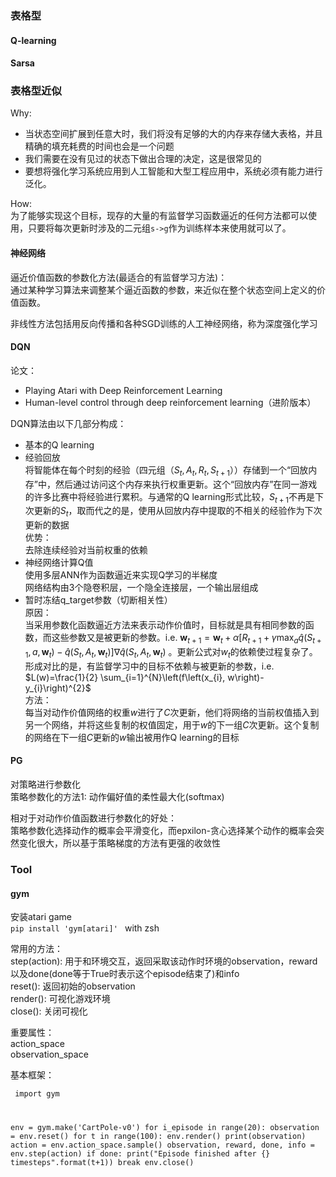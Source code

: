 ### 表格型
#### Q-learning


#### Sarsa







### 表格型近似
Why:
- 当状态空间扩展到任意大时，我们将没有足够的大的内存来存储大表格，并且精确的填充耗费的时间也会是一个问题
- 我们需要在没有见过的状态下做出合理的决定，这是很常见的
- 要想将强化学习系统应用到人工智能和大型工程应用中，系统必须有能力进行泛化。

How:      
为了能够实现这个目标，现存的大量的有监督学习函数逼近的任何方法都可以使用，只要将每次更新时涉及的二元组`s->g`作为训练样本来使用就可以了。

#### 神经网络
逼近价值函数的参数化方法(最适合的有监督学习方法)：      
通过某种学习算法来调整某个逼近函数的参数，来近似在整个状态空间上定义的价值函数。     

非线性方法包括用反向传播和各种SGD训练的人工神经网络，称为深度强化学习     


#### DQN
论文：
- Playing Atari with Deep Reinforcement Learning
- Human-level control through deep reinforcement learning（进阶版本）

DQN算法由以下几部分构成：
- 基本的Q learning
- 经验回放       
将智能体在每个时刻的经验（四元组（$S_t,A_t,R_t,S_{t+1}$））存储到一个“回放内存”中，然后通过访问这个内存来执行权重更新。这个“回放内存”在同一游戏的许多比赛中将经验进行累积。与通常的Q learning形式比较，$S_{t+1}$不再是下次更新的$S_t$，取而代之的是，使用从回放内存中提取的不相关的经验作为下次更新的数据      
优势：            
去除连续经验对当前权重的依赖      
- 神经网络计算Q值      
使用多层ANN作为函数逼近来实现Q学习的半梯度      
网络结构由3个隐卷积层，一个隐全连接层，一个输出层组成
- 暂时冻结q_target参数（切断相关性）    
原因：    
当采用参数化函数逼近方法来表示动作价值时，目标就是具有相同参数的函数，而这些参数又是被更新的参数。i.e. $\mathbf{w}_{t+1}=\mathbf{w}_{t}+\alpha\left[R_{t+1}+\gamma \max _{a} \hat{q}\left(S_{t+1}, a, \mathbf{w}_{t}\right)-\hat{q}\left(S_{t}, A_{t}, \mathbf{w}_{t}\right)\right] \nabla \hat{q}\left(S_{t}, A_{t}, \mathbf{w}_{t}\right)$ 。更新公式对$w_t$的依赖使过程复杂了。形成对比的是，有监督学习中的目标不依赖与被更新的参数，i.e.  $L(w)=\frac{1}{2} \sum_{i=1}^{N}\left(f\left(x_{i}, w\right)-y_{i}\right)^{2}$      
方法：          
每当对动作价值网络的权重$w$进行了$C$次更新，他们将网络的当前权值插入到另一个网络，并将这些复制的权值固定，用于$w$的下一组$C$次更新。这个复制的网络在下一组$C$更新的$w$输出被用作Q learning的目标     

#### PG
对策略进行参数化    
策略参数化的方法1: 动作偏好值的柔性最大化(softmax)    

相对于对动作价值函数进行参数化的好处：   
策略参数化选择动作的概率会平滑变化，而epxilon-贪心选择某个动作的概率会突然变化很大，所以基于策略梯度的方法有更强的收敛性



### Tool
#### gym
安装atari game   
`pip install 'gym[atari]' ` with zsh      

常用的方法：    
step(action): 用于和环境交互，返回采取该动作时环境的observation，reward 以及done(done等于True时表示这个episode结束了)和info   
reset(): 返回初始的observation   
render(): 可视化游戏环境     
close(): 关闭可视化    

重要属性：   
action_space   
observation_space     

基本框架：   
<code><pre>
import gym

env = gym.make('CartPole-v0')
for i_episode in range(20):
    observation = env.reset()
    for t in range(100):
        env.render()
        print(observation)
        action = env.action_space.sample()
        observation, reward, done, info = env.step(action)
        if done:
            print("Episode finished after {} timesteps".format(t+1))
            break
env.close()
</code></pre>






